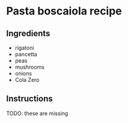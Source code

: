 # Pasta boscaiola recipe


## Ingredients

- rigatoni
- pancetta
- peas
- mushrooms
- onions
- Cola Zero


## Instructions

TODO: these are missing
